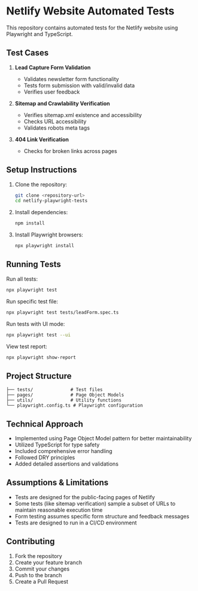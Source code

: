 # Netlify Website Automated Tests

This repository contains automated tests for the Netlify website using Playwright and TypeScript.

## Test Cases

1. **Lead Capture Form Validation**
   - Validates newsletter form functionality
   - Tests form submission with valid/invalid data
   - Verifies user feedback

2. **Sitemap and Crawlability Verification**
   - Verifies sitemap.xml existence and accessibility
   - Checks URL accessibility
   - Validates robots meta tags

3. **404 Link Verification**
   - Checks for broken links across pages

## Setup Instructions

1. Clone the repository:
   ```bash
   git clone <repository-url>
   cd netlify-playwright-tests
   ```

2. Install dependencies:
   ```bash
   npm install
   ```

3. Install Playwright browsers:
   ```bash
   npx playwright install
   ```

## Running Tests

Run all tests:
```bash
npx playwright test
```

Run specific test file:
```bash
npx playwright test tests/leadForm.spec.ts
```

Run tests with UI mode:
```bash
npx playwright test --ui
```

View test report:
```bash
npx playwright show-report
```

## Project Structure

```
├── tests/              # Test files
├── pages/              # Page Object Models
├── utils/              # Utility functions
└── playwright.config.ts # Playwright configuration
```

## Technical Approach

- Implemented using Page Object Model pattern for better maintainability
- Utilized TypeScript for type safety
- Included comprehensive error handling
- Followed DRY principles
- Added detailed assertions and validations

## Assumptions & Limitations

- Tests are designed for the public-facing pages of Netlify
- Some tests (like sitemap verification) sample a subset of URLs to maintain reasonable execution time
- Form testing assumes specific form structure and feedback messages
- Tests are designed to run in a CI/CD environment

## Contributing

1. Fork the repository
2. Create your feature branch
3. Commit your changes
4. Push to the branch
5. Create a Pull Request
